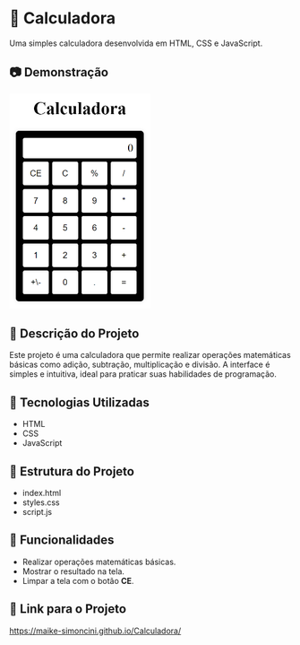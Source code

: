 
# 🧮 Calculadora

Uma simples calculadora desenvolvida em HTML, CSS e JavaScript.

## 📷 Demonstração

<a><img width="50%" src="img/calculadora.png"></a>

## 📜 Descrição do Projeto

Este projeto é uma calculadora que permite realizar operações matemáticas básicas como adição, subtração, multiplicação e divisão. A interface é simples e intuitiva, ideal para praticar suas habilidades de programação.

## 🚀 Tecnologias Utilizadas

- HTML
- CSS
- JavaScript

## 📁 Estrutura do Projeto

- index.html
- styles.css
- script.js

## 🎯 Funcionalidades

- Realizar operações matemáticas básicas.
- Mostrar o resultado na tela.
- Limpar a tela com o botão **CE**.

## 🔗 Link para o Projeto

https://maike-simoncini.github.io/Calculadora/


